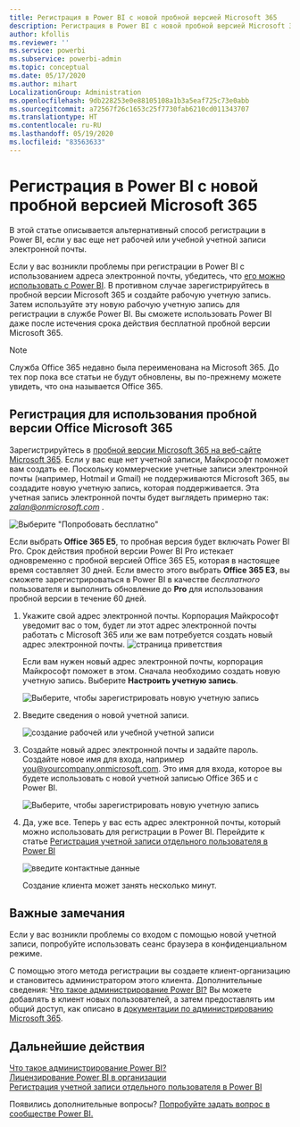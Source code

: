 ```yaml
---
title: Регистрация в Power BI с новой пробной версией Microsoft 365
description: Регистрация в Power BI с новой пробной версией Microsoft 365
author: kfollis
ms.reviewer: ''
ms.service: powerbi
ms.subservice: powerbi-admin
ms.topic: conceptual
ms.date: 05/17/2020
ms.author: mihart
LocalizationGroup: Administration
ms.openlocfilehash: 9db228253e0e88105108a1b3a5eaf725c73e0abb
ms.sourcegitcommit: a72567f26c1653c25f7730fab6210cd011343707
ms.translationtype: HT
ms.contentlocale: ru-RU
ms.lasthandoff: 05/19/2020
ms.locfileid: "83563633"
---
```

# <a name="signing-up-for-power-bi-with-a-new-microsoft-365-trial"></a>Регистрация в Power BI с новой пробной версией Microsoft 365

В этой статье описывается альтернативный способ регистрации в Power BI, если у вас еще нет рабочей или учебной учетной записи электронной почты.

Если у вас возникли проблемы при регистрации в Power BI с использованием адреса электронной почты, убедитесь, что [его можно использовать с Power BI](../fundamentals/service-self-service-signup-for-power-bi.md#supported-email-addresses). В противном случае зарегистрируйтесь в пробной версии Microsoft 365 и создайте рабочую учетную запись. Затем используйте эту новую рабочую учетную запись для регистрации в службе Power BI. Вы сможете использовать Power BI даже после истечения срока действия бесплатной пробной версии Microsoft 365.

> [!NOTE]
> Служба Office 365 недавно была переименована на Microsoft 365. До тех пор пока все статьи не будут обновлены, вы по-прежнему можете увидеть, что она называется Office 365.

## <a name="sign-up-for-a-microsoft-365-trial-of-office"></a>Регистрация для использования пробной версии Office Microsoft 365
Зарегистрируйтесь в [пробной версии Microsoft 365 на веб-сайте Microsoft 365](https://www.microsoft.com/microsoft-365/business/compare-more-office-365-for-business-plans). Если у вас еще нет учетной записи, Майкрософт поможет вам создать ее. Поскольку коммерческие учетные записи электронной почты (например, Hotmail и Gmail) не поддерживаются Microsoft 365, вы создадите новую учетную запись, которая поддерживается.  Эта учетная запись электронной почты будет выглядеть примерно так: *zalan@onmicrosoft.com* .

![Выберите "Попробовать бесплатно"](media/service-admin-signing-up-for-power-bi-with-a-new-office-365-trial/power-bi-try-free.png)

Если выбрать **Office 365 E5**, то пробная версия будет включать Power BI Pro. Срок действия пробной версии Power BI Pro истекает одновременно с пробной версией Office 365 E5, которая в настоящее время составляет 30 дней. Если вместо этого выбрать **Office 365 E3**, вы сможете зарегистрироваться в Power BI в качестве *бесплатного* пользователя и выполнить обновление до **Pro** для использования пробной версии в течение 60 дней. 

1. Укажите свой адрес электронной почты. Корпорация Майкрософт уведомит вас о том, будет ли этот адрес электронной почты работать с Microsoft 365 или же вам потребуется создать новый адрес электронной почты.  ![страница приветствия](media/service-admin-signing-up-for-power-bi-with-a-new-office-365-trial/power-bi-setup.png)

    Если вам нужен новый адрес электронной почты, корпорация Майкрософт поможет в этом. Сначала необходимо создать новую учетную запись. Выберите **Настроить учетную запись**.

    ![Выберите, чтобы зарегистрировать новую учетную запись](media/service-admin-signing-up-for-power-bi-with-a-new-office-365-trial/power-bi-email.png)

2. Введите сведения о новой учетной записи.

    ![создание рабочей или учебной учетной записи](media/service-admin-signing-up-for-power-bi-with-a-new-office-365-trial/power-bi-enter-info.png)

3. Создайте новый адрес электронной почты и задайте пароль. Создайте новое имя для входа, например you@yourcompany.onmicrosoft.com. Это имя для входа, которое вы будете использовать с новой учетной записью Office 365 и с Power BI.

    ![Выберите, чтобы зарегистрировать новую учетную запись](media/service-admin-signing-up-for-power-bi-with-a-new-office-365-trial/power-bi-create-account.png)

4. Да, уже все.  Теперь у вас есть адрес электронной почты, который можно использовать для регистрации в Power BI. Перейдите к статье [Регистрация учетной записи отдельного пользователя в Power BI](../service-self-service-signup-for-power-bi.md)

     ![введите контактные данные](media/service-admin-signing-up-for-power-bi-with-a-new-office-365-trial/power-bi-thank.png)

    Создание клиента может занять несколько минут.

## <a name="important-considerations"></a>Важные замечания

Если у вас возникли проблемы со входом с помощью новой учетной записи, попробуйте использовать сеанс браузера в конфиденциальном режиме.

С помощью этого метода регистрации вы создаете клиент-организацию и становитесь администратором этого клиента. Дополнительные сведения: [Что такое администрирование Power BI?](service-admin-administering-power-bi-in-your-organization.md) Вы можете добавлять в клиент новых пользователей, а затем предоставлять им общий доступ, как описано в [документации по администрированию Microsoft 365](https://support.office.com/article/Add-users-individually-to-Office-365---Admin-Help-1970f7d6-03b5-442f-b385-5880b9c256ec).

## <a name="next-steps"></a>Дальнейшие действия

[Что такое администрирование Power BI?](service-admin-administering-power-bi-in-your-organization.md)  
[Лицензирование Power BI в организации](service-admin-licensing-organization.md)  
[Регистрация учетной записи отдельного пользователя в Power BI](../fundamentals/service-self-service-signup-for-power-bi.md)

Появились дополнительные вопросы? [Попробуйте задать вопрос в сообществе Power BI.](https://community.powerbi.com/)
